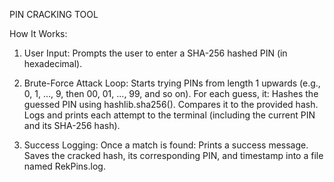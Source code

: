 PIN CRACKING TOOL

How It Works:

1. User Input:
Prompts the user to enter a SHA-256 hashed PIN (in hexadecimal).

2. Brute-Force Attack Loop:
Starts trying PINs from length 1 upwards (e.g., 0, 1, ..., 9, then 00, 01, ..., 99, and so on).
For each guess, it:
Hashes the guessed PIN using hashlib.sha256().
Compares it to the provided hash.
Logs and prints each attempt to the terminal (including the current PIN and its SHA-256 hash).

3. Success Logging:
Once a match is found:
Prints a success message.
Saves the cracked hash, its corresponding PIN, and timestamp into a file named RekPins.log.
